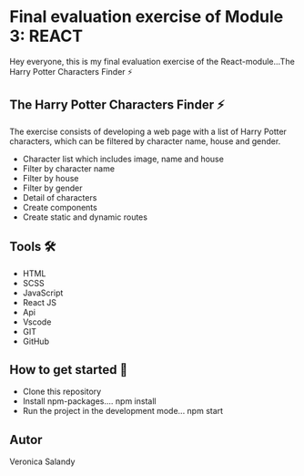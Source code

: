 # Final evaluation exercise of Module 3: REACT

Hey everyone, this is my final evaluation exercise of the React-module...The Harry Potter Characters Finder ⚡

## The Harry Potter Characters Finder ⚡

The exercise consists of developing a web page with a list of Harry Potter characters, which can be filtered by character name, house and gender.

- Character list which includes image, name and house
- Filter by character name
- Filter by house
- Filter by gender
- Detail of characters
- Create components
- Create static and dynamic routes

## Tools 🛠

- HTML
- SCSS
- JavaScript
- React JS
- Api
- Vscode
- GIT
- GitHub

## How to get started 📂

- Clone this repository
- Install npm-packages.... npm install
- Run the project in the development mode... npm start

## Autor

Veronica Salandy
